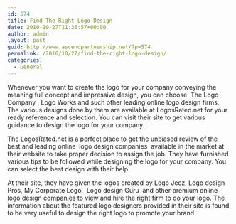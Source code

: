 ```yaml
---
id: 574
title: Find The Right Logo Design
date: 2010-10-27T11:36:57+00:00
author: admin
layout: post
guid: http://www.ascendpartnership.net/?p=574
permalink: /2010/10/27/find-the-right-logo-design/
categories:
  - General
---
```

Whenever you want to create the logo for your company conveying the meaning full concept and impressive design, you can choose &nbsp;The Logo Company&nbsp;, Logo Works and such other leading online logo design firms. The various designs done by them are available at LogosRated.net for your ready reference and selection. You can visit their site to get various guidance to design the logo for your company.

The LogosRated.net is a perfect place to get the unbiased review of the best and leading online &nbsp;logo design companies&nbsp; available in the market at their website to take proper decision to assign the job. They have furnished various tips to be followed while designing the logo for your company. You can select the best design with their help.

At their site, they have given the logos created by Logo Jeez, Logo design Pros, My Corporate Logo, &nbsp;Logo design Guru&nbsp; and other premium online logo design companies to view and hire the right firm to do your logo. The information about the featured logo designers provided in their site is found to be very useful to design the right logo to promote your brand.